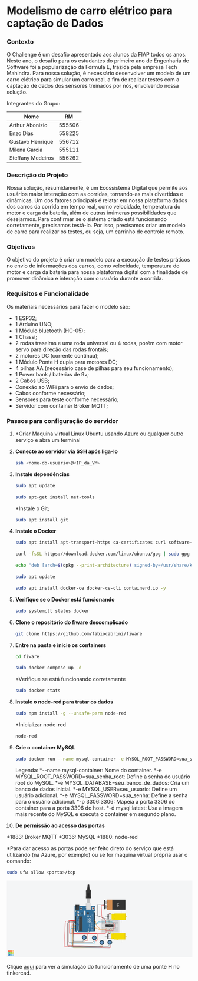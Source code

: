 # Modelismo de carro elétrico para captação de Dados
### Contexto
O Challenge é um desafio apresentado aos alunos da FIAP todos os anos. Neste ano, o desafio para os estudantes do primeiro ano de Engenharia de Software foi a popularização da Fórmula E, trazida pela empresa Tech Mahindra. Para nossa solução, é necessário desenvolver um modelo de um carro elétrico para simular um carro real, a fim de realizar testes com a captação de dados dos sensores treinados por nós, envolvendo nossa solução.

Integrantes do Grupo:

Nome   | RM
--------- | ------
Arthur Abonizio | 555506 
Enzo Dias | 558225
Gustavo Henrique | 556712
Milena Garcia | 555111
Steffany Medeiros | 556262

### Descrição do Projeto
Nossa solução, resumidamente, é um Ecossistema Digital que permite aos usuários maior interação com as corridas, tornando-as mais divertidas e dinâmicas. Um dos fatores principais é relatar em nossa plataforma dados dos carros da corrida em tempo real, como velocidade, temperatura do motor e carga da bateria, além de outras inúmeras possibilidades que desejarmos. Para confirmar se o sistema criado está funcionando corretamente, precisamos testá-lo. Por isso, precisamos criar um modelo de carro para realizar os testes, ou seja, um carrinho de controle remoto.

### Objetivos
O objetivo do projeto é criar um modelo para a execução de testes práticos no envio de informações dos carros, como velocidade, temperatura do motor e carga da bateria para nossa plataforma digital com a finalidade de promover dinâmica e interação com o usuário durante a corrida.


### Requisitos e Funcionalidade
Os materiais necessários para fazer o modelo são:
* 1 ESP32;
* 1 Arduino UNO;
* 1 Módulo bluetooth (HC-05);
* 1 Chassi;
* 2 rodas traseiras e uma roda universal ou 4 rodas, porém com motor servo para direção das rodas frontais;
* 2 motores DC (corrente contínua);
* 1 Módulo Ponte H dupla para motores DC;
* 4 pilhas AA (necessário case de pilhas para seu funcionamento);
* 1 Power bank / baterias de 9v;
* 2 Cabos USB;
* Conexão ao WiFi para o envio de dados;
* Cabos conforme necessário;
* Sensores para teste conforme necessário;
* Servidor com container Broker MQTT;

### Passos para configuração do servidor

1. *Criar Maquina virtual Linux Ubuntu usando Azure ou qualquer outro serviço e abra um terminal

2. **Conecte ao servidor via SSH após liga-lo**

    ```bash
    ssh <nome-do-usuario>@<IP_da_VM>
    ```

2. **Instale dependências**

    ```bash
    sudo apt update
    ```
    ```bash
    sudo apt-get install net-tools
    ```
    *Instale o Git;

    ```bash
    sudo apt install git
    ```

3. **Instale o Docker**

    ```bash
    sudo apt install apt-transport-https ca-certificates curl software-properties-common -y
    ```

    ```bash
    curl -fsSL https://download.docker.com/linux/ubuntu/gpg | sudo gpg --dearmor -o /usr/share/keyrings/docker-archive-keyring.gpg
    ```

    ```bash
    echo "deb [arch=$(dpkg --print-architecture) signed-by=/usr/share/keyrings/docker-archive-keyring.gpg] https://download.docker.com/linux/ubuntu $(lsb_release -cs) stable" | sudo tee /etc/apt/sources.list.d/docker.list > /dev/null
    ```

    ```bash
    sudo apt update
    ```

    ```bash
    sudo apt install docker-ce docker-ce-cli containerd.io -y
    ```

4. **Verifique se o Docker está funcionando**

    ```bash
    sudo systemctl status docker
    ```

5. **Clone o repositório do fiware descomplicado**

    ```bash
    git clone https://github.com/fabiocabrini/fiware
    ```

6. **Entre na pasta e inicie os containers**

    ```bash
    cd fiware
    ```

    ```bash
    sudo docker compose up -d
    ```

    *Verifique se está funcionando corretamente

    ```bash
    sudo docker stats
    ```

7. **Instale o node-red para tratar os dados**

   ```bash
   sudo npm install -g --unsafe-perm node-red
   ```

   *Inicializar node-red

   ```bash
   node-red
   ```

8. **Crie o container MySQL**

   ```bash
   sudo docker run --name mysql-container -e MYSQL_ROOT_PASSWORD=sua_senha_root -e MYSQL_DATABASE=seu_banco_de_dados -e MYSQL_USER=seu_usuario -e MYSQL_PASSWORD=sua_senha -p 3306:3306 -d mysql:latest
   ````

   Legenda:
*--name mysql-container: Nome do container.
*-e MYSQL_ROOT_PASSWORD=sua_senha_root: Define a senha do usuário root do MySQL.
*-e MYSQL_DATABASE=seu_banco_de_dados: Cria um banco de dados inicial.
*-e MYSQL_USER=seu_usuario: Define um usuário adicional.
*-e MYSQL_PASSWORD=sua_senha: Define a senha para o usuário adicional.
*-p 3306:3306: Mapeia a porta 3306 do container para a porta 3306 do host.
*-d mysql:latest: Usa a imagem mais recente do MySQL e executa o container em segundo plano.

9. **De permissão ao acesso das portas**

*1883: Broker MQTT
*3036: MySQL
*1880: node-red

*Para dar acesso as portas pode ser feito direto do serviço que está utilizando (na Azure, por exemplo) ou se for maquina virtual própria usar o comando:

```bash
sudo ufw allow <porta>/tcp
```


![Esquematização da simulação da ponte H no tinkercad](https://github.com/guta231/modelismo-carro-eletrico/blob/main/Simulção%20de%20funcionamento%20de%20controle%20de%20motores%20com%20ponte%20H.png)

Clique [aqui](https://www.tinkercad.com/things/435US7UQ3Br-simulcao-de-funcionamento-de-controle-de-motores-com-ponte-h/editel?sharecode=-I9c74cXKC-TmST46V9TmLGtamamGN4YTIUSaphgF8g) para ver a simulação do funcionamento de uma ponte H no tinkercad.
